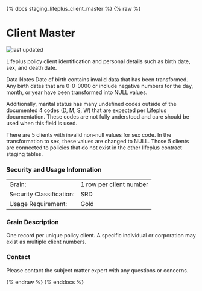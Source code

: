 {% docs staging_lifeplus_client_master %}
{% raw %}

# Client Master

![last updated](assets/update_badges/client_master.svg)

Lifeplus policy client identification and personal details such as birth date, sex, and death date.

Data Notes
Date of birth contains invalid data that has been transformed. Any birth dates that are 0-0-0000 or
include negative numbers for the day, month, or year have been transformed into NULL values.

Additionally, marital status has many undefined codes outside of the documented 4 codes (D, M, S,
W) that are expected per Lifeplus documentation. These codes are not fully understood and care
should be used when this field is used.

There are 5 clients with invalid non-null values for sex code.
In the transformation to sex, these values are changed to NULL.
Those 5 clients are connected to policies that do not exist in
the other lifeplus contract staging tables.

### Security and Usage Information
|     |     |
| --- | --- |
| Grain:                   | 1 row per client number |
| Security Classification: | SRD |
| Usage Requirement:       | Gold |

### Grain Description
One record per unique policy client. A specific individual or corporation may exist as multiple
client numbers.

### Contact
Please contact the subject matter expert with any questions or concerns.

{% endraw %}
{% enddocs %} 
